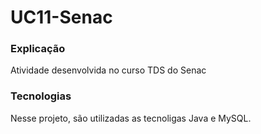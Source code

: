# UC11-Senac
### Explicação
Atividade desenvolvida no curso TDS do Senac
### Tecnologias
Nesse projeto, são utilizadas as tecnoligas Java e MySQL.
